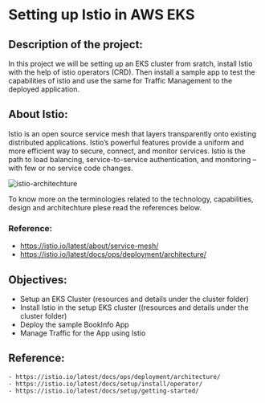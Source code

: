 # Setting up Istio in AWS EKS

## Description of the project:
In this project we will be setting up an EKS cluster from sratch, install Istio with the help of istio operators (CRD). Then install a sample app to test the capabilities of istio and use the same for Traffic Management to the deployed application. 

## About Istio:
Istio is an open source service mesh that layers transparently onto existing distributed applications. Istio’s powerful features provide a uniform and more efficient way to secure, connect, and monitor services. Istio is the path to load balancing, service-to-service authentication, and monitoring – with few or no service code changes.

![istio-architechture](https://istio.io/latest/docs/ops/deployment/architecture/arch.svg)


To know more on the terminologies related to the technology, capabilities, design and architechture plese read the references below. 
### Reference:
- https://istio.io/latest/about/service-mesh/
- https://istio.io/latest/docs/ops/deployment/architecture/

## Objectives:

- Setup an EKS Cluster (resources and details under the cluster folder)
- Install Istio in the setup EKS cluster ((resources and details under the cluster folder)
- Deploy the sample BookInfo App
- Manage Traffic for the App using Istio



## Reference:


    - https://istio.io/latest/docs/ops/deployment/architecture/
    - https://istio.io/latest/docs/setup/install/operator/
	- https://istio.io/latest/docs/setup/getting-started/

		




